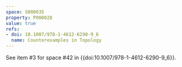 ```yaml
---
space: S000035
property: P000028
value: true
refs:
- doi: 10.1007/978-1-4612-6290-9_6
  name: Counterexamples in Topology
---
```


See item #3 for space #42 in {{doi:10.1007/978-1-4612-6290-9_6}}.
